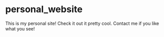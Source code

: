 # personal_website
This is my personal site!
Check it out it pretty cool. Contact me if you like what you see!
